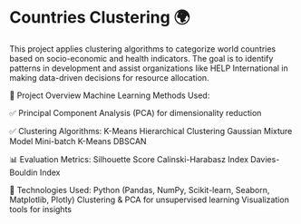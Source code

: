 # Countries Clustering 🌍
This project applies clustering algorithms to categorize world countries based on socio-economic and health indicators. The goal is to identify patterns in development and assist organizations like HELP International in making data-driven decisions for resource allocation.

📌 Project Overview
Machine Learning Methods Used:

✅ Principal Component Analysis (PCA) for dimensionality reduction

✅ Clustering Algorithms:
K-Means
Hierarchical Clustering
Gaussian Mixture Model
Mini-batch K-Means
DBSCAN


📊 Evaluation Metrics:
Silhouette Score
Calinski-Harabasz Index
Davies-Bouldin Index


🚀 Technologies Used:
Python (Pandas, NumPy, Scikit-learn, Seaborn, Matplotlib, Plotly)
Clustering & PCA for unsupervised learning
Visualization tools for insights

